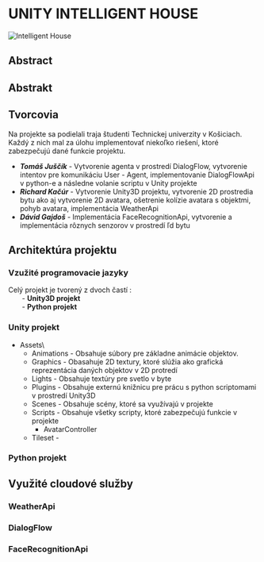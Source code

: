 # UNITY INTELLIGENT HOUSE
![Intelligent House](https://i.imgur.com/7A8fKBh.png)
## Abstract 

## Abstrakt

## Tvorcovia
Na projekte sa podielali traja študenti Technickej univerzity v Košiciach. Každý z nich mal za úlohu implementovať niekoľko riešení, ktoré zabezpečujú dané funkcie projektu.

- ***Tomáš Juščík*** - Vytvorenie agenta v prostredí DialogFlow, vytvorenie intentov pre komunikáciu User - Agent, implementovanie DialogFlowApi v python-e a následne volanie scriptu v Unity projekte
- ***Richard Kačúr*** - Vytvorenie Unity3D projektu, vytvorenie 2D prostredia bytu ako aj vytvorenie 2D avatara, ošetrenie kolízie avatara s objektmi, pohyb avatara, implementácia WeatherApi
- ***Dávid Gajdoš*** - Implementácia FaceRecognitionApi, vytvorenie a implementácia rôznych senzorov v prostredí ľd bytu

## Architektúra projektu
### Vzužité programovacie jazyky ###
Celý projekt je tvorený z dvoch častí : \
&nbsp;&nbsp;&nbsp;&nbsp;&nbsp;&nbsp;&nbsp;- **Unity3D projekt**\
&nbsp;&nbsp;&nbsp;&nbsp;&nbsp;&nbsp;&nbsp;- **Python projekt**
### Unity projekt ###
- Assets\
  - Animations - Obsahuje súbory pre základne animácie objektov.
  - Graphics - Obasahuje 2D textury, ktoré slúžia ako grafická reprezentácia daných objektov v 2D protredí
  - Lights - Obsahuje textúry pre svetlo v byte
  - Plugins - Obsahuje externú knižnicu pre prácu s python scriptomami v prostredí Unity3D
  - Scenes - Obsahuje scény, ktoré sa využívajú v projekte
  - Scripts - Obsahuje všetky scripty, ktoré zabezpečujú funkcie v projekte
    - AvatarController
  - Tileset - 
### Python projekt ###

## Využité cloudové služby ##
### WeatherApi ###
### DialogFlow ###
### FaceRecognitionApi ###



